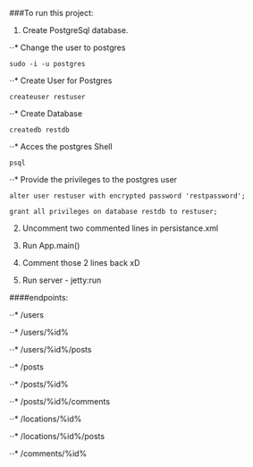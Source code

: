###To run this project:

1. Create PostgreSql database.

⋅⋅* Change the user to postgres
 
`sudo -i -u postgres`

⋅⋅* Create User for Postgres

`createuser restuser`

⋅⋅* Create Database

`createdb restdb`

⋅⋅* Acces the postgres Shell

`psql`

⋅⋅* Provide the privileges to the postgres user

`alter user restuser with encrypted password 'restpassword';`

`grant all privileges on database restdb to restuser;`

2. Uncomment two commented lines in persistance.xml

3. Run App.main()

4. Comment those 2 lines back xD

5. Run server - jetty:run

####endpoints:

⋅⋅* /users

⋅⋅* /users/%id%

⋅⋅* /users/%id%/posts

⋅⋅* /posts

⋅⋅* /posts/%id%

⋅⋅* /posts/%id%/comments

⋅⋅* /locations/%id%

⋅⋅* /locations/%id%/posts

⋅⋅* /comments/%id%